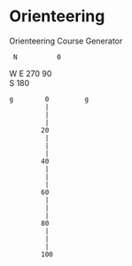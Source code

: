 Orienteering
============

Orienteering Course Generator


                          
     N          0         
   W   E    270   90      
     S         180        
                          
                          
    g        0         g  
             |            
             |            
             |            
            20            
             |            
             |            
             |            
            40            
             |            
             |            
             |            
            60            
             |            
             |            
             |            
            80            
             |            
             |            
             |            
            100           
                          

